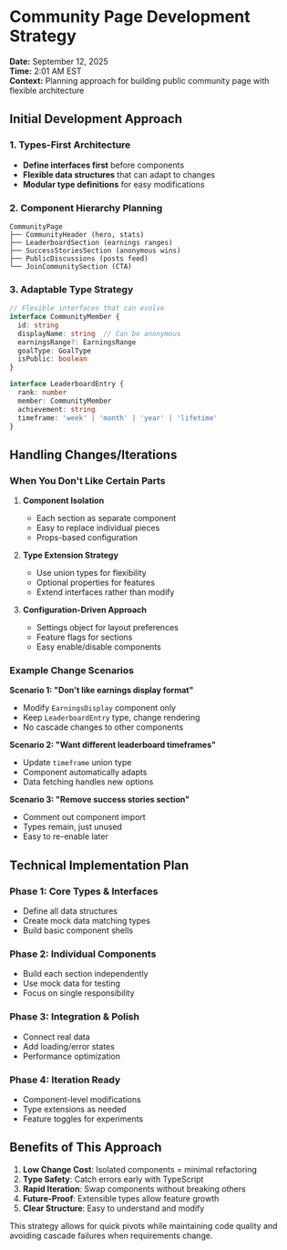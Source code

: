 # Community Page Development Strategy

**Date:** September 12, 2025  
**Time:** 2:01 AM EST  
**Context:** Planning approach for building public community page with flexible architecture

## Initial Development Approach

### 1. Types-First Architecture
- **Define interfaces first** before components
- **Flexible data structures** that can adapt to changes
- **Modular type definitions** for easy modifications

### 2. Component Hierarchy Planning
```
CommunityPage
├── CommunityHeader (hero, stats)
├── LeaderboardSection (earnings ranges)
├── SuccessStoriesSection (anonymous wins)
├── PublicDiscussions (posts feed)
└── JoinCommunitySection (CTA)
```

### 3. Adaptable Type Strategy
```typescript
// Flexible interfaces that can evolve
interface CommunityMember {
  id: string
  displayName: string  // Can be anonymous
  earningsRange?: EarningsRange
  goalType: GoalType
  isPublic: boolean
}

interface LeaderboardEntry {
  rank: number
  member: CommunityMember
  achievement: string
  timeframe: 'week' | 'month' | 'year' | 'lifetime'
}
```

## Handling Changes/Iterations

### When You Don't Like Certain Parts

1. **Component Isolation**
   - Each section as separate component
   - Easy to replace individual pieces
   - Props-based configuration

2. **Type Extension Strategy**
   - Use union types for flexibility
   - Optional properties for features
   - Extend interfaces rather than modify

3. **Configuration-Driven Approach**
   - Settings object for layout preferences
   - Feature flags for sections
   - Easy enable/disable components

### Example Change Scenarios

**Scenario 1: "Don't like earnings display format"**
- Modify `EarningsDisplay` component only
- Keep `LeaderboardEntry` type, change rendering
- No cascade changes to other components

**Scenario 2: "Want different leaderboard timeframes"**
- Update `timeframe` union type
- Component automatically adapts
- Data fetching handles new options

**Scenario 3: "Remove success stories section"**
- Comment out component import
- Types remain, just unused
- Easy to re-enable later

## Technical Implementation Plan

### Phase 1: Core Types & Interfaces
- Define all data structures
- Create mock data matching types
- Build basic component shells

### Phase 2: Individual Components
- Build each section independently
- Use mock data for testing
- Focus on single responsibility

### Phase 3: Integration & Polish
- Connect real data
- Add loading/error states
- Performance optimization

### Phase 4: Iteration Ready
- Component-level modifications
- Type extensions as needed
- Feature toggles for experiments

## Benefits of This Approach

1. **Low Change Cost**: Isolated components = minimal refactoring
2. **Type Safety**: Catch errors early with TypeScript
3. **Rapid Iteration**: Swap components without breaking others
4. **Future-Proof**: Extensible types allow feature growth
5. **Clear Structure**: Easy to understand and modify

This strategy allows for quick pivots while maintaining code quality and avoiding cascade failures when requirements change.